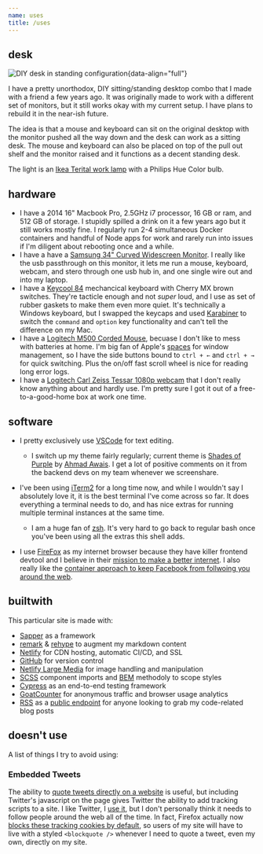 ```yaml
---
name: uses
title: /uses
---
```


## desk

![DIY desk in standing configuration](/images/desk-2019.jpg){data-align="full"}

I have a pretty unorthodox, DIY sitting/standing desktop combo that I made with a friend a few years ago. It was originally made to work with a different set of monitors, but it still works okay with my current setup. I have plans to rebuild it in the near-ish future.

The idea is that a mouse and keyboard can sit on the original desktop with the monitor pushed all the way down and the desk can work as a sitting desk. The mouse and keyboard can also be placed on top of the pull out shelf and the monitor raised and it functions as a decent standing desk.

The light is an [Ikea Terital work lamp](https://www.ikea.com/us/en/p/tertial-work-lamp-with-led-bulb-blue-30448032/) with a Philips Hue Color bulb.

## hardware

* I have a 2014 16" Macbook Pro, 2.5GHz i7 processor, 16 GB or ram, and 512 GB of storage. I stupidly spilled a drink on it a few years ago but it still works mostly fine. I regularly run 2-4 simultaneous Docker containers and handful of Node apps for work and rarely run into issues if I'm diligent about rebooting once and a while.
* I have a have a [Samsung 34" Curved Widescreen Monitor](https://www.samsung.com/us/computing/monitors/curved/34--cf791-wqhd-monitor-lc34f791wqnxza/). I really like the usb passthrough on this monitor, it lets me run a mouse, keyboard, webcam, and stero through one usb hub in, and one single wire out and into my laptop.
* I have a [Keycool 84](https://drop.com/buy/keycool-84-2s-mechanical-keyboard) mechancical keyboard with Cherry MX brown switches. They're tacticle enough and not *super* loud, and I use as set of rubber gaskets to make them even more quiet. It's technically a Windows keyboard, but I swapped the keycaps and used [Karabiner](https://karabiner-elements.pqrs.org/) to switch the `command` and `option` key functionality and can't tell the difference on my Mac.
* I have a [Logitech M500 Corded Mouse](https://www.logitech.com/en-us/product/corded-mouse-m500), becuase I don't like to mess with batteries at home. I'm big fan of Apple's [spaces](https://support.apple.com/guide/mac-help/work-in-multiple-spaces-mh14112/mac) for window management, so I have the side buttons bound to `ctrl + ←` and `ctrl + →` for quick switching. Plus the on/off fast scroll wheel is nice for reading long error logs.
* I have a [Logitech Carl Zeiss Tessar 1080p webcam](https://www.logitech.com/en-us/product/hd-pro-webcam-c920) that I don't really know anything about and hardly use. I'm pretty sure I got it out of a free-to-a-good-home box at work one time.

<!-- waccom board - Bamboo capture, so old its not even on their website anymore but I like it a lot. -->

## software

* I pretty exclusively use [VSCode](https://code.visualstudio.com/) for text editing.

  * I switch up my theme fairly regularly; current theme is [Shades of Purple](https://marketplace.visualstudio.com/items?itemName=ahmadawais.shades-of-purple) by [Ahmad Awais](https://ahmadawais.com/). I get a lot of positive comments on it from the backend devs on my team whenever we screenshare.
* I've been using [iTerm2](https://www.iterm2.com/) for a long time now, and while I wouldn't say I absolutely love it, it is the best terminal I've come across so far. It does everything a terminal needs to do, and has nice extras for running multiple terminal instances at the same time.

  * I am a huge fan of [zsh](https://ohmyz.sh/). It's very hard to go back to regular bash once you've been using all the extras this shell adds.
* I use [FireFox](https://www.mozilla.org/en-US/firefox/new/) as my internet browser because they have killer frontend devtool and I believe in their [mission to make a better internet](https://www.mozilla.org/en-US/mission/). I also really like the [container approach to keep Facebook from follwoing you around the web](https://support.mozilla.org/en-US/kb/facebook-container-prevent-facebook-tracking).

## builtwith

This particular site is made with:

* [Sapper](https://sapper.svelte.dev/) as a framework
* [remark](https://github.com/remarkjs) & [rehype](https://github.com/rehypejs) to augment my markdown content
* [Netlify](https://www.netlify.com/) for CDN hosting, automatic CI/CD, and SSL
* [GitHub](https://github.com/ryanfiller/portfolio-gatsby-v2) for version control
* [Netlify Large Media](https://www.netlify.com/products/large-media/) for image handling and manipulation
* [SCSS](https://sass-lang.com/) component imports and [BEM](http://getbem.com/) methodoly to scope styles
* [Cypress](https://www.cypress.io/) as an end-to-end testing framework
* [GoatCounter](https://www.goatcounter.com/) for anonymous traffic and browser usage analytics
* [RSS](https://en.wikipedia.org/wiki/RSS) as a [public endpoint](/blog/rss.xml) for anyone looking to grab my code-related blog posts

<!-- ## smarthome?

nas

plex

hue

orbi -->

<!-- ## skillz

javascript

react

css

scss

photoshop

illustrator -->

<!-- ## EDC?

notebook

favorite pen

knife!

key thing!

phone! phone case! -->

## doesn't use

A list of things I try to avoid using:

### Embedded Tweets

The ability to [quote tweets directly on a website](https://developer.twitter.com/en/docs/twitter-for-websites/embedded-tweets/overview) is useful, but including Twitter's javascript on the page gives Twitter the ability to add tracking scripts to a site. I like Twitter, I [use it](https://twitter.com/ryanfiller_), but I don't personally think it needs to follow people around the web all of the time. In fact, Firefox actually now [blocks these tracking cookies by default](https://blog.mozilla.org/blog/2019/09/03/todays-firefox-blocks-third-party-tracking-cookies-and-cryptomining-by-default/), so users of my site will have to live with a styled `<blockquote />` whenever I need to quote a tweet, even my own, directly on my site.

<!-- amazon

facebook -->